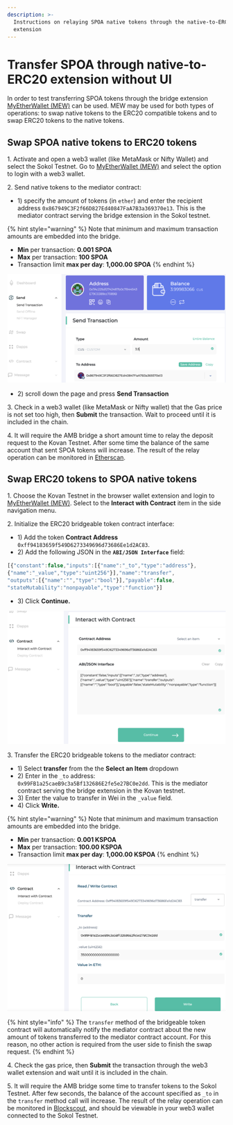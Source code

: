 ```yaml
---
description: >-
  Instructions on relaying SPOA native tokens through the native-to-ERC20 bridge
  extension
---
```


# Transfer SPOA through native-to-ERC20 extension without UI

In order to test transferring SPOA tokens through the bridge extension [MyEtherWallet (MEW)](https://www.myetherwallet.com/access-my-wallet) can be used. MEW may be used for both types of operations: to swap native tokens to the ERC20 compatible tokens and to swap ERC20 tokens to the native tokens.

## Swap SPOA native tokens to ERC20 tokens

1\. Activate and open a web3 wallet (like MetaMask or Nifty Wallet) and select the Sokol Testnet. Go to [MyEtherWallet (MEW)](https://www.myetherwallet.com/access-my-wallet) and select the option to login with a web3 wallet.

2\. Send native tokens to the mediator contract:

* 1\) specify the amount of tokens (in `ether`) and enter the recipient address `0x867949C3F2f66D827Ed40847FaA7B3a369370e13`. This is the mediator contract serving the bridge extension in the Sokol testnet.

{% hint style="warning" %}
Note that minimum and maximum transaction amounts are embedded into the bridge.&#x20;

* **Min** per transaction: **0.001 SPOA**
* **Max** per transaction: **100 SPOA**
* Transaction limit **max per day**: **1,000.00 SPOA**
{% endhint %}

![](<../../.gitbook/assets/image (28).png>)

* 2\) scroll down the page and press **Send Transaction**

3\. Check in a web3 wallet (like MetaMask or Nifty wallet) that the Gas price is not set too high, then **Submit** the transaction. Wait to proceed until it is included in the chain.

4\. It will require the AMB bridge a short amount time to relay the deposit request to the Kovan Testnet. After some time the balance of the same account that sent SPOA tokens will increase. The result of the relay operation can be monitored in [Etherscan](https://kovan.etherscan.io/token/0xff94183659f549d6273349696d73686ee1d2ac83#balances).

## Swap ERC20 tokens to SPOA native tokens

1\. Choose the Kovan Testnet in the browser wallet extension and login to [MyEtherWallet (MEW)](https://www.myetherwallet.com/access-my-wallet). Select to the **Interact with Contract** item in the side navigation menu.

2\. Initialize the ERC20 bridgeable token contract interface:

* 1\) Add the token **Contract Address** `0xff94183659f549D6273349696d73686Ee1d2AC83`.
* 2\) Add the following JSON in the **`ABI/JSON Interface`** field:

```javascript
[{"constant":false,"inputs":[{"name":"_to","type":"address"},
{"name":"_value","type":"uint256"}],"name":"transfer",
"outputs":[{"name":"","type":"bool"}],"payable":false,
"stateMutability":"nonpayable","type":"function"}]
```

* 3\) Click **Continue.**

![](<../../.gitbook/assets/image (29).png>)

3\. Transfer the ERC20 bridgeable tokens to the mediator contract:

* 1\) Select **transfer** from the the **Select an Item** dropdown
* 2\) Enter in the `_to` address: `0x99FB1a25caeB9c3a5Bf132686E2fe5e27BC0e2dd`. This is the mediator contract serving the bridge extension in the Kovan testnet.
* 3\) Enter the value to transfer in Wei in the `_value` field.
* 4\) Click **Write.**

{% hint style="warning" %}
Note that minimum and maximum transaction amounts are embedded into the bridge.&#x20;

* **Min** per transaction: **0.001 KSPOA**
* **Max** per transaction: **100.00 KSPOA**
* Transaction limit **max per day**: **1,000.00 KSPOA**
{% endhint %}

![](<../../.gitbook/assets/image (30).png>)

{% hint style="info" %}
The `transfer` method of the bridgeable token contract will automatically notify the mediator contract about the new amount of tokens transferred to the mediator contract account. For this reason, no other action is required from the user side to finish the swap request.
{% endhint %}

4\. Check the gas price, then **Submit** the transaction through the web3 wallet extension and wait until it is included in the chain.

5\. It will require the AMB bridge some time to transfer tokens to the Sokol Testnet. After few seconds, the balance of the account specified as `_to` in the `transfer` method call will increase. The result of the relay operation can be monitored in [Blockscout](https://blockscout.com/poa/sokol/address/0x867949C3F2f66D827Ed40847FaA7B3a369370e13/coin-balances), and should be viewable in your web3 wallet connected to the Sokol Testnet.

